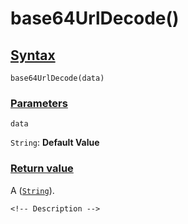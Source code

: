 # base64UrlDecode()

<!-- Description -->

## [Syntax]()

    base64UrlDecode(data)

### [Parameters]()

`data`

`String`: **Default Value** 


### [Return value]()

A ([`String`]()).

<!-- ## [Examples]() -->
<!--  -->
    <!-- Description -->
<!--  -->
<!-- ## [See also]() -->
<!--  -->
<!-- -   [link]() -->
